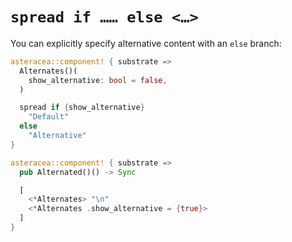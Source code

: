 # `spread if …… else <…>`

You can explicitly specify alternative content with an `else` branch:

```rust asteracea=Alternated
asteracea::component! { substrate =>
  Alternates()(
    show_alternative: bool = false,
  )

  spread if {show_alternative}
    "Default"
  else
    "Alternative"
}

asteracea::component! { substrate =>
  pub Alternated()() -> Sync

  [
    <*Alternates> "\n"
    <*Alternates .show_alternative = {true}>
  ]
}
```
